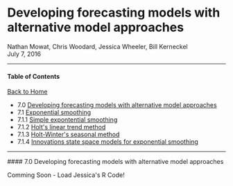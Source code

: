 # Developing forecasting models with alternative model approaches
Nathan Mowat, Chris Woodard, Jessica Wheeler, Bill Kerneckel  
July 7, 2016  



****************************

#### Table of Contents

[Back to Home](https://github.com/wkerneck/CaseStudy2)

* 7.0   [Developing forecasting models with alternative model approaches](#id-section6)
* 7.1   [Exponential smoothing](#id-section6)
* 7.1.1 [Simple expontential smoothing](#id-section6)
* 7.1.2 [Holt's linear trend method](#id-section6)
* 7.1.3 [Holt-Winter's seasonal method](#id-section6)
* 7.1.4 [Innovations state space models for exponential smoothing](#id-section6) 

****************************
<div id='id-section7.0'/>
#### 7.0 Developing forecasting models with alternative model approaches
 
Comming Soon - Load Jessica's R Code!

